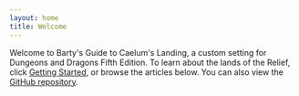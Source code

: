 ```yaml
---
layout: home
title: Welcome
---
```


Welcome to Barty's Guide to Caelum's Landing, a custom setting for Dungeons and Dragons Fifth Edition. To learn about the lands of the Relief, click [Getting Started](getting-started.md), or browse the articles below. You can also view the [GitHub repository](https://github.com/archbardinexile/BGCL).
